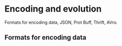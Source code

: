 # Encoding and evolution

Formats for encoding data, JSON, Prot Buff, Thrift, AVro.

## Formats for encoding data
